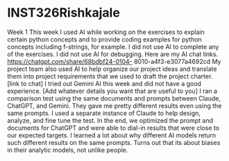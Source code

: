 # INST326Rishkajale

Week 1
This week I used AI while working on the exercises to explain certain python
concepts and to provide coding examples for python concepts including f-strings,
for example. I did not use AI to complete any of the exercises. I did not use AI
for debugging. Here are my AI chat links. https://chatgpt.com/share/68bdbf24-0104-
8010-a4f3-e3077a4692cd
My project team also used AI to help organize our project ideas and translate them
into project requirements that we used to draft the project charter. [link to chat]
I tried out Gemini AI this week and did not have a good experience. [Add whatever
details you want that are useful to you]
I ran a comparison test using the same documents and prompts between Claude,
ChatGPT, and Gemini. They gave me pretty different results even using the same
prompts. I used a separate instance of Claude to help design, analyze, and fine
tune the test. In the end, we optimized the prompt and documents for ChatGPT and
were able to dial-in results that were close to our expected targets. I learned a
lot about why different AI models return such different results on the same
prompts. Turns out that its about biases in their analytic models, not unlike
people.

